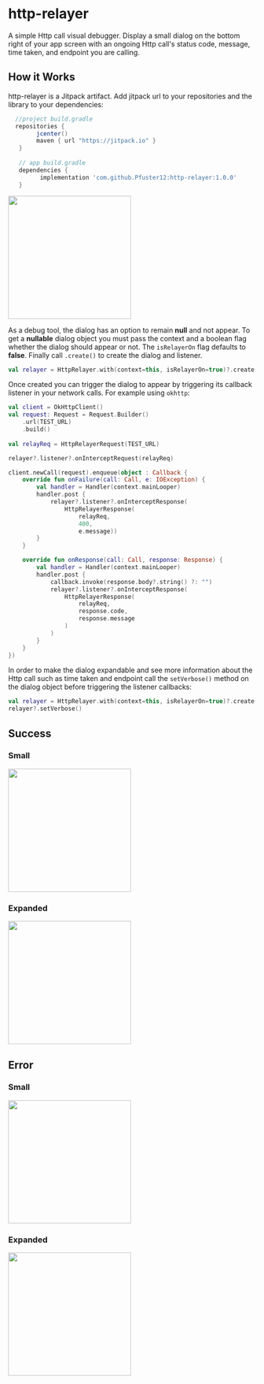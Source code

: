# http-relayer

A simple Http call visual debugger. Display a small dialog on the bottom right of your app screen with an ongoing Http call's status code, message, time taken, and endpoint you are calling.

## How it Works

http-relayer is a Jitpack artifact. Add jitpack url to your repositories and the library to your dependencies:

```groovy
  //project build.gradle
  repositories {
        jcenter()
        maven { url "https://jitpack.io" }
   }
   
   // app build.gradle
   dependencies {
         implementation 'com.github.Pfuster12:http-relayer:1.0.0'
   }
```

<img src="httprelayer.gif" width="250">

As a debug tool, the dialog has an option to remain **null** and not appear. To get a **nullable** dialog object you must pass the context and a boolean flag whether the dialog should appear or not. The `isRelayerOn` flag defaults to **false**. Finally call `.create()` to create the dialog and listener.

```kotlin
val relayer = HttpRelayer.with(context=this, isRelayerOn=true)?.create()
```

Once created you can trigger the dialog to appear by triggering its callback listener in your network calls. For example using `okhttp`:

```kotlin
val client = OkHttpClient()
val request: Request = Request.Builder()
    .url(TEST_URL)
    .build()
    
val relayReq = HttpRelayerRequest(TEST_URL)

relayer?.listener?.onInterceptRequest(relayReq)

client.newCall(request).enqueue(object : Callback {
    override fun onFailure(call: Call, e: IOException) {
        val handler = Handler(context.mainLooper)
        handler.post {
            relayer?.listener?.onInterceptResponse(
                HttpRelayerResponse(
                    relayReq,
                    400,
                    e.message))
        }
    }

    override fun onResponse(call: Call, response: Response) {
        val handler = Handler(context.mainLooper)
        handler.post {
            callback.invoke(response.body?.string() ?: "")
            relayer?.listener?.onInterceptResponse(
                HttpRelayerResponse(
                    relayReq,
                    response.code,
                    response.message
                )
            )
        }
    }
})
```

In order to make the dialog expandable and see more information about the Http call such as time taken and endpoint call the `setVerbose()` method on the dialog object before triggering the listener callbacks:

```kotlin
val relayer = HttpRelayer.with(context=this, isRelayerOn=true)?.create()
relayer?.setVerbose()
```

Success
--------

### Small

<img src="screenshot_small.png" width="250">

### Expanded

<img src="screenshot_expanded.png" width="250">

Error
--------

### Small

<img src="screenshot_error_small.png" width="250">

### Expanded

<img src="screenshot_error_expanded.png" width="250">
